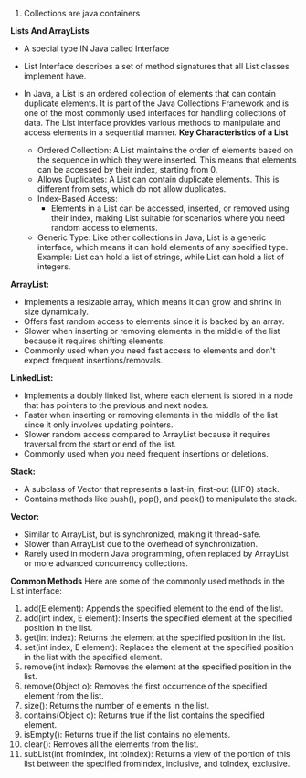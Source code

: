1. Collections are java containers

**Lists And ArrayLists**
- A special type IN Java called Interface
- List Interface describes a set of method signatures that all List classes implement have.


- In Java, a List is an ordered collection of elements that can contain duplicate elements. It is part of the Java Collections Framework and is one of the most commonly used interfaces for handling collections of data. The List interface provides various methods to manipulate and access elements in a sequential manner.
**Key Characteristics of a List**
  - Ordered Collection:
        A List maintains the order of elements based on the sequence in which they were inserted. This means that elements can be accessed by their index, starting from 0.
  - Allows Duplicates:
      A List can contain duplicate elements. This is different from sets, which do not allow duplicates. 
  - Index-Based Access:
    - Elements in a List can be accessed, inserted, or removed using their index, making List suitable for scenarios where you need random access to elements.
  - Generic Type:
Like other collections in Java, List is a generic interface, which means it can hold elements of any specified type.
Example: List<String> can hold a list of strings, while List<Integer> can hold a list of integers.

**ArrayList:**
* Implements a resizable array, which means it can grow and shrink in size dynamically.
* Offers fast random access to elements since it is backed by an array.
* Slower when inserting or removing elements in the middle of the list because it requires shifting elements.
* Commonly used when you need fast access to elements and don't expect frequent insertions/removals.

 **LinkedList:**
* Implements a doubly linked list, where each element is stored in a node that has pointers to the previous and next nodes.
* Faster when inserting or removing elements in the middle of the list since it only involves updating pointers.
* Slower random access compared to ArrayList because it requires traversal from the start or end of the list.
* Commonly used when you need frequent insertions or deletions.

**Stack:**

* A subclass of Vector that represents a last-in, first-out (LIFO) stack.
* Contains methods like push(), pop(), and peek() to manipulate the stack.

**Vector:**

* Similar to ArrayList, but is synchronized, making it thread-safe.
* Slower than ArrayList due to the overhead of synchronization.
* Rarely used in modern Java programming, often replaced by ArrayList or more advanced concurrency collections.


**Common Methods**
Here are some of the commonly used methods in the List interface:

1. add(E element): Appends the specified element to the end of the list.
2. add(int index, E element): Inserts the specified element at the specified position in the list.
3. get(int index): Returns the element at the specified position in the list.
4. set(int index, E element): Replaces the element at the specified position in the list with the specified element.
5. remove(int index): Removes the element at the specified position in the list.
6. remove(Object o): Removes the first occurrence of the specified element from the list.
7. size(): Returns the number of elements in the list.
8. contains(Object o): Returns true if the list contains the specified element.
9. isEmpty(): Returns true if the list contains no elements.
10. clear(): Removes all the elements from the list.
11. subList(int fromIndex, int toIndex): Returns a view of the portion of this list between the specified fromIndex, inclusive, and toIndex, exclusive.